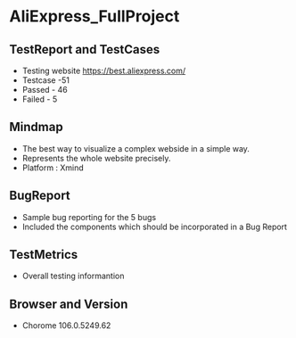 # AliExpress_FullProject
## TestReport and TestCases
* Testing website https://best.aliexpress.com/ 
* Testcase -51
* Passed - 46
* Failed - 5

## Mindmap
* The best way to visualize a complex webside in a simple way.
* Represents the whole website precisely.
* Platform : Xmind
	
## BugReport
* Sample bug reporting for the 5 bugs
* Included the components which should be incorporated in a Bug Report
	
## TestMetrics
* Overall testing informantion

## Browser and Version
* Chorome 106.0.5249.62
